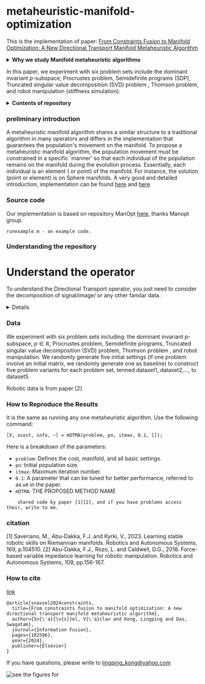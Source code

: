 # metaheuristic-manifold-optimization
 This is the implementation of paper: [From Constraints Fusion to Manifold Optimization: A New Directional Transport Manifold Metaheuristic Algorithm](https://www.sciencedirect.com/science/article/pii/S1566253524003749?ref=pdf_download&fr=RR-2&rr=8b0a31713d4db330)

<details>
  <summary><b>Why we study Manifold metaheuristic algorithms </b></summary>
Metaheuristic algorithms are suited for combinatorial optimization problems, given that, although they are not usually guaranteed to find the optimal global solution, they can often find a sufficiently good solution in a decent amount of time. 
Meta-heuristics can also be easily applied to many problems because they are not problem-specific and often incorporate some form of randomness to escape from local minima. The generalization and implementation of numerical optimization algorithms to the manifolds have been well studied and successfully applied to actual problems from science, engineering, and robotics.
</details>

In this paper, we experiment with six problem sets include the dominant invariant $p$-subspace, Procrustes problem, Semidefinite programs (SDP), Truncated singular value decomposition (SVD) problem , Thomson problem, and robot manipulation (stiffness simulation). 


<details>
 <summary><b>Contents of repository</b></summary>
- *preliminary introduction* To understand this paper, you should have a basic understanding the manifold. 
 
- *Source code*
 
 - *Understanding the repository* code review

 - *Directional Transport operator* (Understand the operator)
    
 - *Data*
 
- *How to reproduce the results*

- *How to cite*
- 
</details>

### preliminary introduction
A metaheuristic manifold algorithm shares a similar structure to a traditional algorithm in many operators and differs in the implementation that guarantees the population's movement on the manifold. To propose a metaheuristic manifold algorithm, the population movement must be constrained in a specific `manner' so that each individual of the population remains on the manifold during the evolution process. Essentially, each individual is an element ( or point) of the manifold. For instance, the solution (point or element) is on Sphere manifolds. 
A very good and detailed introduction, implementation can be found [here](https://github.com/NicolasBoumal/manopt) and [here](https://www.manopt.org/)
### Source code
Our implementation is based on repository ManOpt [here](https://github.com/NicolasBoumal/manopt), thanks Manopt group. 

```matlab-usage
runexample.m - an example code.
```

### Understanding the repository

# Understand the operator
To understand the Directional Transport operator, you just need to consider the decomposition of signal/image/ or any other familar data. 
<details>
Most implementations closely follow traditional metaheuristic algorithms by converting operations to tangent spaces without utilizing operations that specifically take advantage of manifold structures, as opposed to traditional Euclidean spaces. We propose an operation tailored for manifold learning. The figure below shows that after the directional transport of motion v, the decomposed $v_2$ moves out of the manifold (surface) into the complementary space. The retraction operation then pulls $v_2$ back to the original point $x$, regardless of how far the point travels in this direction.
</details>

### Data
 We experiment with six problem sets including: the dominant invariant $p$-subspace, $p \in \mathbb{R}$, Procrustes problem, Semidefinite programs, Truncated singular value decomposition (SVD) problem, Thomson problem , and robot manipulation. We randomly generate five initial settings (if one problem involve an initial matrix, we randomly generate one as baseline) to construct five problem variants for each problem set, termed dataset1, dataset2,$\ldots$, to dataset5.

 Robotic data is from paper [2]
### How to Reproduce the Results

It is the same as running any one metaheuristic algorithm. Use the following command:

```matlab-usage
[X, xcost, info, ~] = mDTMA(problem, pn, itmax, 0.1, []);
```

Here is a breakdown of the parameters:

- `problem`: Defines the cost, manifold, and all basic settings.
- `pn`: Initial population size.
- `itmax`: Maximum iteration number.
- `0.1`: A parameter that can be tuned for better performance, referred to as `w0` in the paper.
- `mDTMA`: THE PROPOSED METHOD NAME

``` Robot arm experiment, 
    shared code by paper [1][2], and if you have problems access their, write to me. 
```


### citation
 [1] Saveriano, M., Abu-Dakka, F.J. and Kyrki, V., 2023. Learning stable robotic skills on Riemannian manifolds. Robotics and Autonomous Systems, 169, p.104510.
 [2] Abu-Dakka, F.J., Rozo, L. and Caldwell, D.G., 2018. Force-based variable impedance learning for robotic manipulation. Robotics and Autonomous Systems, 109, pp.156-167.
### How to cite
[link](https://www.sciencedirect.com/science/article/pii/S1566253524003749?dgcid=author)

```
@article{snavsel2024constraints,
  title={From constraints fusion to manifold optimization: A new directional transport manifold metaheuristic algorithm},
  author={Sn{\'a}{\v{s}}el, V{\'a}clav and Kong, Lingping and Das, Swagatam},
  journal={Information Fusion},
  pages={102596},
  year={2024},
  publisher={Elsevier}
}
```
If you have questions, please write to lingping_kong@yahoo.com



![see the figures for ](https://github.com/lingping-fuzzy/metaheuristic-manifold-optimization/figs/DTMA.png)

